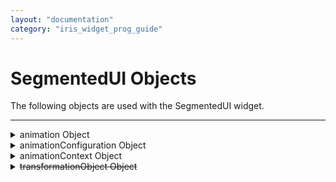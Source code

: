 ```yaml
---
layout: "documentation"
category: "iris_widget_prog_guide"
---
```

                              


SegmentedUI Objects
===================

The following objects are used with the SegmentedUI widget.

* * *


<details close markdown="block"><summary>animation Object</summary>

* * *

Contains the definition of an animation.

Syntax

animation={definition:defObject, config:{}, callbacks:{}}

Members

_definition_

An object that specifics which operations (translate, rotate, or scale) are performed by the animation.

_config_

An animation configuration object that contains the duration and fill mode of the animation.

_callbacks_

Optional. One or more callback functions.

Example

{% highlight voltMx %}var transfromObject = voltmx.ui.makeAffineTransform();
transfromObject.translate(10, 0);
transfromObject.scale(0.1, 1);
animationDef = {
    100: {
        "transform": transfromObject
    }
}
animationConfig = {
    duration: 0.3,
    fillMode: voltmx.anim.FILL_MODE_FORWARDS
}
animationDefObject = voltmx.ui.createAnimation(animationDef);
animation = {
    definition: animationDefObject,
    config: animationConfig
}
form.segments.addAt(data, sectionIndex, rowIndex, animation);
{% endhighlight %}

* * *

</details>
<details close markdown="block"><summary>animationConfiguration Object</summary> 

* * *

Contains the configuration specification of an animation.

Syntax

animationConfig={duration: <d>,fillMode: <f>}

Members

_<d>_

A floating point number that specifies the time length of the animation.

_<f>_

A value from the set of voltmx.anim.FILL\_MODE\* that specifies the fill mode.

Example

{% highlight voltMx %}animationConfig = {
	duration: 0.3,
	fillMode: voltmx.anim.FILL_MODE_FORWARDS
}

{% endhighlight %}

* * *

 </details>

<details close markdown="block"><summary>animationContext Object</summary> 

* * *

Specifies the section and row index of the animation.

Syntax

animationContext={sectionIndex=<s>,rowIndex = <r>}

Members

_sectionIndex_

An integer value that specifies the section number.

_rowIndex_

An integer value that specifies the row number.

Example

{% highlight voltMx %}contextDef1 = {
	sectionIndex=0,
	rowIndex = 1,
}

{% endhighlight %}

* * *

 </details>
 
<details close markdown="block"><summary>transformationObject Object</summary> 

* * *

Defines the transformations to be performed during the animation of a widget in a Segment row.

Members

_translate(x,y)_

A method that sets the x and y values of the translation to be performed during the animation. When applied to a widget, the widget will be moved x in the horizontal direction and y in the vertical direction.

_scale(x,y)_

A method that sets the x and y values of the scale operation. When applied to the widget, the width of the widget will be scaled by x and the height will be scaled by y.

_rotate(angle)_

A method that sets the angle of rotation for the animation.

Remarks

To create a transformationObject, call the voltmx.ui.makeAffineTransform function.

Example

{% highlight voltMx %}
var transformObject = voltmx.ui.makeAffineTransform();
transformObject.translate(10, -5);
transformObject.scale(0.5, 2.0);
transformObject.rotate(10);

{% endhighlight %}

* * *

